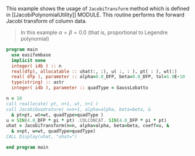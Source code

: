 This example shows the usage of `JacobiTransform` method which is defined in [[JacobiPolynomialUtility]] MODULE. This routine performs the forward Jacobi transform of column data.

> In this example $\alpha=\beta=0.0$ (that is, proportional to Legendre polynomial)

```fortran
program main
  use easifembase
  implicit none
  integer( i4b ) :: n
  real(dfp), allocatable :: uhat(:, :), u( :, : ), pt( : ), wt(:)
  real( dfp ), parameter :: alpha=0.0_DFP, beta=0.0_DFP, tol=1.0E-10
  type(string) :: astr
  integer( i4b ), parameter :: quadType = GaussLobatto
```

```fortran
n = 10
call reallocate( pt, n+1, wt, n+1 )
call JacobiQuadrature( n=n+1, alpha=alpha, beta=beta, &
  & pt=pt, wt=wt, quadType=quadType )
u = SIN(4.0_DFP * pi * pt) .COLCONCAT. SIN(4.0_DFP * pi * pt)
uhat = JacobiTransform(n=n, alpha=alpha, beta=beta, coeff=u, &
  & x=pt, w=wt, quadType=quadType)
CALL Display(uhat, "uhat=")
```

```fortran
end program main
```
